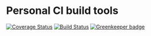 # Personal CI build tools

[![Coverage Status](https://coveralls.io/repos/github/Alorel/personal-build-tools/badge.svg?branch=3.2.0)](https://coveralls.io/github/Alorel/personal-build-tools?branch=3.2.0)
[![Build Status](https://travis-ci.com/Alorel/personal-build-tools.svg?branch=3.2.0)](https://travis-ci.com/Alorel/personal-build-tools)
[![Greenkeeper badge](https://badges.greenkeeper.io/Alorel/ngx-decorators.svg)](https://greenkeeper.io/)
